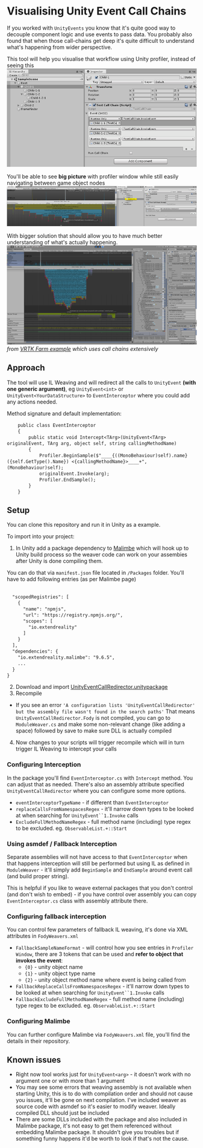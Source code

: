 


# Visualising Unity Event Call Chains

If you worked with `UnityEvents` you know that it's quite good way to decouple component logic and use events to pass data. You probably also found that when those call-chains get deep it's quite difficult to understand what's happening from wider perspective.

This tool will help you visualise that workflow using Unity profiler, instead of seeing this
![Event Call Chain Setup](/_github/event-call-chain-setup.png)

You'll be able to see **big picture** with profiler window while still easily navigating between game object nodes
![Event Call Chain Profiler view](/_github/event-call-chain-profiler-view.png)

With bigger solution that should allow you to have much better understanding of what's actually happening.
![Event Call Chain Visualisation Workflow](/_github/ViewingUnityEventInvokeCallsInProfiler.gif)
*from [VRTK Farm example](https://github.com/ExtendRealityLtd/VRTK) which uses call chains extensively*


## Approach
The tool will use IL Weaving and will redirect all the calls to `UnityEvent` **(with one generic argument)**, eg `UnityEvent<int>` or `UnityEvent<YourDataStructure>` to `EventInterceptor` where you could add any actions needed. 

Method signature and default implementation:
```
    public class EventInterceptor
    {
        public static void Intercept<TArg>(UnityEvent<TArg> originalEvent, TArg arg, object self, string callingMethodName)
        {
            Profiler.BeginSample($"____{((MonoBehaviour)self).name} ({self.GetType().Name}) <{callingMethodName}>____+", (MonoBehaviour)self);
            originalEvent.Invoke(arg);
            Profiler.EndSample();
        }
    }
```

## Setup
You can clone this repository and run it in Unity as a example.

To import into your project:
1) In Unity add a package dependency to [Malimbe]([https://github.com/ExtendRealityLtd/Malimbe](https://github.com/ExtendRealityLtd/Malimbe)) which will hook up to Unity build process so the weaver code can work on your assembies after Unity is done compiling them.

You can do that via `manifest.json` file located in `/Packages` folder. You'll have to add following entries (as per Malimbe page)
```
  
  "scopedRegistries": [
    {
      "name": "npmjs",
      "url": "https://registry.npmjs.org/",
      "scopes": [
        "io.extendreality"
      ]
    }
  ],
  "dependencies": {
    "io.extendreality.malimbe": "9.6.5",
    ...
  }
}
```

2)  Download and import [UnityEventCallRedirector.unitypackage](/_github/UnityEventCallRedirector.unitypackage)
3) Recompile
- If you see an error
`'A configuration lists 'UnityEventCallRedirector' but the assembly file wasn't found in the search paths'`
That means `UnityEventCallRedirector.Fody` is not compiled, you can go to `ModuleWeaver.cs` and make some non-relevant change (like adding a space) followed by save to make sure DLL is actually compiled
4) Now changes to your scripts will trigger recompile which will in turn trigger IL Weaving to intercept your calls

### Configuring Interception
In the package you'll find `EventInterceptor.cs` with `Intercept` method. You can adjust that as needed. There's also an assembly attribute specified `UnityEventCallRedirector` where you can configure some more options.

- `eventInterceptorTypeName` - if different than `EventInterceptor`
- `replaceCallsFromNamespacesRegex` - it'll narrow down types to be looked at when searching for `UnityEvent``1.Invoke` calls
- `ExcludeFullMethodNameRegex` - full method name (including) type regex to be excluded. eg. `ObservableList.+::Start`

### Using asmdef / Fallback Interception
Separate assemblies will not have access to that `EventInterceptor` when that happens interception will still be performed but using IL as defined in `ModuleWeaver` - it'll simply add `BeginSample` and `EndSample` around event call (and build proper string).

This is helpful if you like to weave external packages that you don't control (and don't wish to embed) - if you have control over assembly you can copy `EventInterceptor.cs` class with assembly attribute there.

### Configuring fallback interception
You can control few parameters of fallback IL weaving, it's done via XML attributes in `FodyWeavers.xml`
- `FallbackSampleNameFormat` - will control how you see entries in `Profiler Window`, there are 3 tokens that can be used and **refer to object that invokes the event**:
    - `{0}` - unity object name
    - `{1}` - unity object type name
    - `{2}` - unity object method name where event is being called from
 - `FallbackReplaceCallsFromNamespacesRegex` - it'll narrow down types to be looked at when searching for `UnityEvent``1.Invoke` calls
 - `FallbackExcludeFullMethodNameRegex` - full method name (including) type regex to be excluded. eg. `ObservableList.+::Start`


### Configuring Malimbe
You can further configure Malimbe via `FodyWeavers.xml` file, you'll find the details in their repository.


## Known issues
- Right now tool works just for `UnityEvent<arg>` - it doesn't work with no argument one or with more than 1 argument
- You may see some errors that weaving assembly is not available when starting Unity, this is to do with compilation order and should not cause you issues, it'll be gone on next compilation. I've included weaver as source code with asmdef so it's easier to modify weaver. Ideally compiled DLL should just be included
- There are some DLLs included with the package and also included in Malimbe package, it's not easy to get them referenced without embedding Malimbe package. It shouldn't give you troubles but if something funny happens it'd be worth to look if that's not the cause. 
